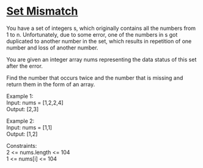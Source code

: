 # [  Set Mismatch](https://leetcode.com/problems/set-mismatch/)

You have a set of integers s, which originally contains all the numbers from 1 to n. Unfortunately, due to some error, one of the numbers in s got duplicated to another number in the set, which results in repetition of one number and loss of another number.  

You are given an integer array nums representing the data status of this set after the error.  

Find the number that occurs twice and the number that is missing and return them in the form of an array.  

Example 1:   
Input: nums = [1,2,2,4]  
Output: [2,3]  

Example 2:  
Input: nums = [1,1]  
Output: [1,2]  

Constraints:  
2 <= nums.length <= 104  
1 <= nums[i] <= 104  